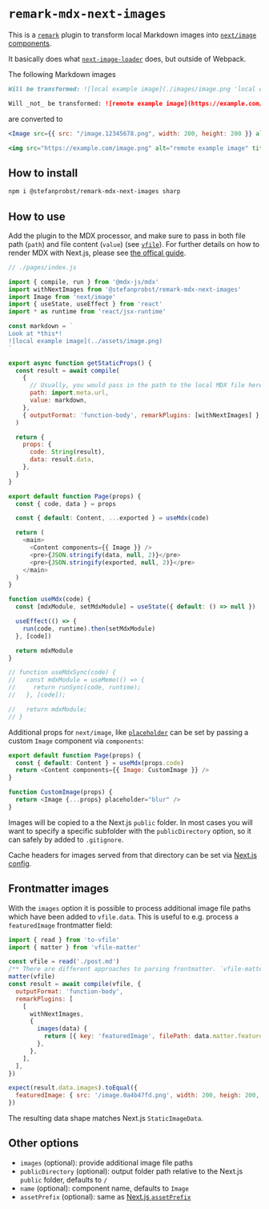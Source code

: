 # `remark-mdx-next-images`

This is a [`remark`](https://github.com/remarkjs/remark) plugin to transform local Markdown images
into [`next/image` components](https://nextjs.org/docs/api-reference/next/image).

It basically does what
[`next-image-loader`](https://github.com/vercel/next.js/blob/canary/packages/next/build/webpack/loaders/next-image-loader.js)
does, but outside of Webpack.

The following Markdown images

```md
Will be transformed: ![local example image](./images/image.png 'local example')

Will _not_ be transformed: ![remote example image](https://example.com/image.png 'remote example')
```

are converted to

```jsx
<Image src={{ src: "/image.12345678.png", width: 200, height: 200 }} alt="local example image" title="local example" />

<img src="https://example.com/image.png" alt="remote example image" title="remote example" />
```

## How to install

```bash
npm i @stefanprobst/remark-mdx-next-images sharp
```

## How to use

Add the plugin to the MDX processor, and make sure to pass in both file path (`path`) and file
content (`value`) (see [`vfile`](https://github.com/vfile/vfile)). For further details on how to
render MDX with Next.js, please see [the offical guide](https://mdxjs.com/guides/mdx-on-demand/).

```js
// ./pages/index.js

import { compile, run } from '@mdx-js/mdx'
import withNextImages from '@stefanprobst/remark-mdx-next-images'
import Image from 'next/image'
import { useState, useEffect } from 'react'
import * as runtime from 'react/jsx-runtime'

const markdown = `
Look at *this*!
![local example image](../assets/image.png)
`

export async function getStaticProps() {
  const result = await compile(
    {
      // Usually, you would pass in the path to the local MDX file here.
      path: import.meta.url,
      value: markdown,
    },
    { outputFormat: 'function-body', remarkPlugins: [withNextImages] },
  )

  return {
    props: {
      code: String(result),
      data: result.data,
    },
  }
}

export default function Page(props) {
  const { code, data } = props

  const { default: Content, ...exported } = useMdx(code)

  return (
    <main>
      <Content components={{ Image }} />
      <pre>{JSON.stringify(data, null, 2)}</pre>
      <pre>{JSON.stringify(exported, null, 2)}</pre>
    </main>
  )
}

function useMdx(code) {
  const [mdxModule, setMdxModule] = useState({ default: () => null })

  useEffect(() => {
    run(code, runtime).then(setMdxModule)
  }, [code])

  return mdxModule
}

// function useMdxSync(code) {
//   const mdxModule = useMemo(() => {
//     return runSync(code, runtime);
//   }, [code]);

//   return mdxModule;
// }
```

Additional props for `next/image`, like
[`placeholder`](https://nextjs.org/docs/api-reference/next/image#placeholder) can be set by passing
a custom `Image` component via `components`:

```js
export default function Page(props) {
  const { default: Content } = useMdx(props.code)
  return <Content components={{ Image: CustomImage }} />
}

function CustomImage(props) {
  return <Image {...props} placeholder="blur" />
}
```

Images will be copied to a the Next.js `public` folder. In most cases you will want to specify a
specific subfolder with the `publicDirectory` option, so it can safely by added to `.gitignore`.

Cache headers for images served from that directory can be set via
[Next.js config](https://nextjs.org/docs/api-reference/next.config.js/headers).

## Frontmatter images

With the `images` option it is possible to process additional image file paths which have been added
to `vfile.data`. This is useful to e.g. process a `featuredImage` frontmatter field:

```js
import { read } from 'to-vfile'
import { matter } from 'vfile-matter'

const vfile = read('./post.md')
/** There are different approaches to parsing frontmatter. `vfile-matter` makes parsed frontmatter accessible on `vfile.data.matter`. */
matter(vfile)
const result = await compile(vfile, {
  outputFormat: 'function-body',
  remarkPlugins: [
    [
      withNextImages,
      {
        images(data) {
          return [{ key: 'featuredImage', filePath: data.matter.featuredImage }]
        },
      },
    ],
  ],
})

expect(result.data.images).toEqual({
  featuredImage: { src: '/image.0a4b47fd.png', width: 200, heigh: 200, blurDataURL: '...' },
})
```

The resulting data shape matches Next.js `StaticImageData`.

## Other options

- `images` (optional): provide additional image file paths
- `publicDirectory` (optional): output folder path relative to the Next.js `public` folder, defaults
  to `/`
- `name` (optional): component name, defaults to `Image`
- `assetPrefix` (optional): same as
  [Next.js `assetPrefix`](https://nextjs.org/docs/api-reference/next.config.js/cdn-support-with-asset-prefix)
